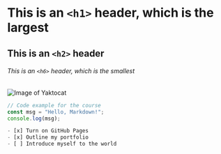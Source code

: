 # This is an `<h1>` header, which is the largest
## This is an `<h2>` header
###### This is an `<h6>` header, which is the smallest

![Image of Yaktocat](https://octodex.github.com/images/yaktocat.png)

```javascript
// Code example for the course
const msg = "Hello, Markdown!";
console.log(msg);

- [x] Turn on GitHub Pages
- [x] Outline my portfolio
- [ ] Introduce myself to the world
